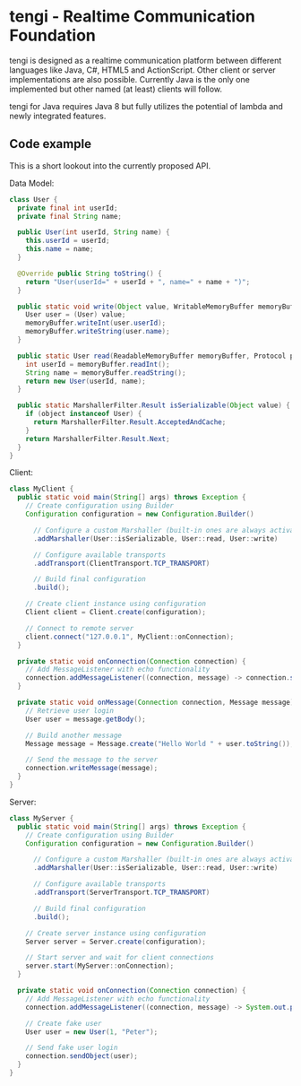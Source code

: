 # tengi - Realtime Communication Foundation

tengi is designed as a realtime communication platform between different languages like Java, C#, HTML5 and
ActionScript. Other client or server implementations are also possible. Currently Java is the only one implemented but
other named (at least) clients will follow.

tengi for Java requires Java 8 but fully utilizes the potential of lambda and newly integrated features.

## Code example

This is a short lookout into the currently proposed API.

Data Model:

```java
class User {
  private final int userId;
  private final String name;

  public User(int userId, String name) {
    this.userId = userId;
    this.name = name;
  }

  @Override public String toString() {
    return "User(userId=" + userId + ", name=" + name + ")";
  }

  public static void write(Object value, WritableMemoryBuffer memoryBuffer, Protocol protocol) {
    User user = (User) value;
    memoryBuffer.writeInt(user.userId);
    memoryBuffer.writeString(user.name);
  }

  public static User read(ReadableMemoryBuffer memoryBuffer, Protocol protocol) {
    int userId = memoryBuffer.readInt();
    String name = memoryBuffer.readString();
    return new User(userId, name);
  }

  public static MarshallerFilter.Result isSerializable(Object value) {
    if (object instanceof User) {
      return MarshallerFilter.Result.AcceptedAndCache;
    }
    return MarshallerFilter.Result.Next;
  }
}
```

Client:

```java
class MyClient {
  public static void main(String[] args) throws Exception {
    // Create configuration using Builder
    Configuration configuration = new Configuration.Builder()

      // Configure a custom Marshaller (built-in ones are always activated)
      .addMarshaller(User::isSerializable, User::read, User::write)

      // Configure available transports
      .addTransport(ClientTransport.TCP_TRANSPORT)

      // Build final configuration
      .build();

    // Create client instance using configuration
    Client client = Client.create(configuration);

    // Connect to remote server
    client.connect("127.0.0.1", MyClient::onConnection);
  }

  private static void onConnection(Connection connection) {
    // Add MessageListener with echo functionality
    connection.addMessageListener((connection, message) -> connection.sendMessage(message));
  }

  private static void onMessage(Connection connection, Message message) {
    // Retrieve user login
    User user = message.getBody();

    // Build another message
    Message message = Message.create("Hello World " + user.toString());

    // Send the message to the server
    connection.writeMessage(message);
  }
}
```

Server:

```java
class MyServer {
  public static void main(String[] args) throws Exception {
    // Create configuration using Builder
    Configuration configuration = new Configuration.Builder()

      // Configure a custom Marshaller (built-in ones are always activated)
      .addMarshaller(User::isSerializable, User::read, User::write)

      // Configure available transports
      .addTransport(ServerTransport.TCP_TRANSPORT)

      // Build final configuration
      .build();

    // Create server instance using configuration
    Server server = Server.create(configuration);

    // Start server and wait for client connections
    server.start(MyServer::onConnection);
  }

  private static void onConnection(Connection connection) {
    // Add MessageListener with echo functionality
    connection.addMessageListener((connection, message) -> System.out.println(message.getBody());

    // Create fake user
    User user = new User(1, "Peter");

    // Send fake user login
    connection.sendObject(user);
  }
}
```
